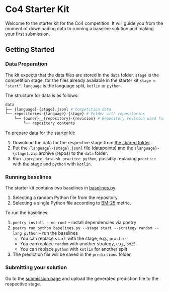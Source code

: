 # Co4 Starter Kit

Welcome to the starter kit for the Co4 competition. 
It will guide you from the moment of downloading data to running a baseline solution and making your first submission. 

## Getting Started

### Data Preparation

The kit expects that the data files are stored in the `data` folder. 
`stage` is the competition stage, for the files already available in the starter kit `stage = "start"`. 
`language` is the language split, `kotlin` or `python`.

The structure for data is as follows:
```bash
data
├── {language}-{stage}.jsonl # Competition data
└── repositories-{language}-{stage} # Folder with repositories
    └── {owner}__{repository}-{revision} # Repository revision used for collecting context
        └── repository contents
```

To prepare data for the starter kit:
1. Download the data for the respective stage from [the shared folder](https://drive.google.com/drive/folders/1wcpq7ob33z5wHNFzUaiJWuHWw8sNuumC).
2. Put the `{language}-{stage}.jsonl` file (datapoints) and the `{language}-{stage}.zip` archive (repos) to the `data` folder.
3. Run `./prepare_data.sh practice python`, possibly replacing `practice` with the stage and `python` with `kotlin`.


### Running baselines

The starter kit contains two baselines in [baselines.py](baselines.py) 
1. Selecting a random Python file from the repository.
2. Selecting a single Python file according to [BM-25](https://en.wikipedia.org/wiki/Okapi_BM25) metric. 

To run the baselines:
1. `poetry install --no-root` &ndash; install dependencies via poetry
2. `poetry run python baselines.py --stage start --strategy random --lang python` &ndash; run the baselines
   - You can replace `start` with the stage, e.g., `practice`
   - You can replace `random` with another strategy, e.g., `bm25`
   - You can replace `python` with `kotlin` for another split
3. The prediction file will be saved in the `predictions` folder.

### Submitting your solution

Go to the [submission page](https://eval.ai/web/challenges/challenge-page/2516/submission) and upload the generated prediction file to the respective stage.

